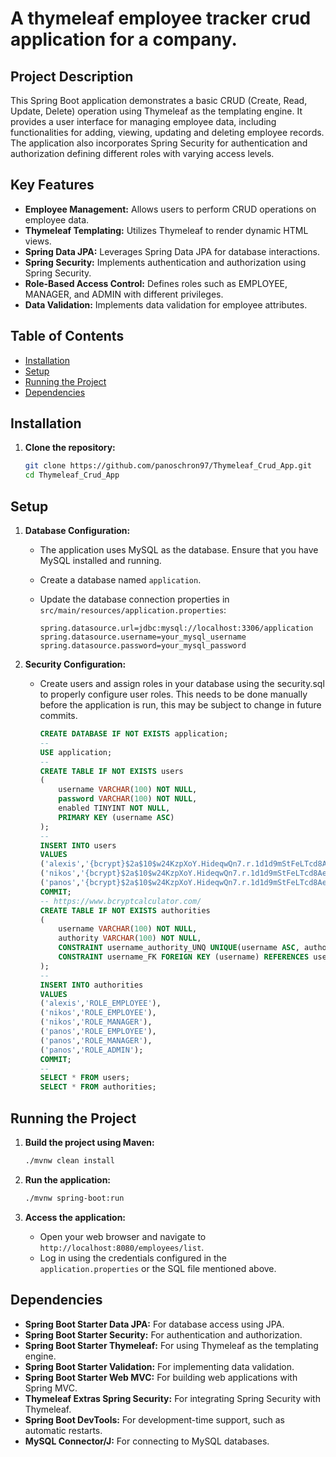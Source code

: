 # A thymeleaf employee tracker crud application for a company.

## Project Description

This Spring Boot application demonstrates a basic CRUD (Create, Read, Update, Delete) operation using Thymeleaf as the templating engine. It provides a user interface for managing employee data, including functionalities for adding, viewing, updating and deleting employee records. The application also incorporates Spring Security for authentication and authorization defining different roles with varying access levels.

## Key Features

-   **Employee Management:** Allows users to perform CRUD operations on employee data.
-   **Thymeleaf Templating:** Utilizes Thymeleaf to render dynamic HTML views.
-   **Spring Data JPA:** Leverages Spring Data JPA for database interactions.
-   **Spring Security:** Implements authentication and authorization using Spring Security.
-   **Role-Based Access Control:** Defines roles such as EMPLOYEE, MANAGER, and ADMIN with different privileges.
-   **Data Validation:** Implements data validation for employee attributes.

## Table of Contents

*   [Installation](#installation)
*   [Setup](#setup)
*   [Running the Project](#running-the-project)
*   [Dependencies](#dependencies)

## Installation

1.  **Clone the repository:**

    ```bash
    git clone https://github.com/panoschron97/Thymeleaf_Crud_App.git
    cd Thymeleaf_Crud_App
    ```

## Setup

1.  **Database Configuration:**

    *   The application uses MySQL as the database. Ensure that you have MySQL installed and running.
    *   Create a database named `application`.
    *   Update the database connection properties in `src/main/resources/application.properties`:

        ```properties
        spring.datasource.url=jdbc:mysql://localhost:3306/application
        spring.datasource.username=your_mysql_username
        spring.datasource.password=your_mysql_password
        ```

2.  **Security Configuration:**

    *   Create users and assign roles in your database using the security.sql to properly configure user roles. This needs to be done manually before the application is run, this may be subject to change in future commits.

        ```sql
        CREATE DATABASE IF NOT EXISTS application;
        --
        USE application;
        --
        CREATE TABLE IF NOT EXISTS users
        (
            username VARCHAR(100) NOT NULL,
            password VARCHAR(100) NOT NULL,
            enabled TINYINT NOT NULL,
            PRIMARY KEY (username ASC)
        );
        --
        INSERT INTO users
        VALUES
        ('alexis','{bcrypt}$2a$10$w24KzpXoY.HideqwQn7.r.1d1d9mStFeLTcd8Ae2RMFWwIqzIRv12',1),-- test
        ('nikos','{bcrypt}$2a$10$w24KzpXoY.HideqwQn7.r.1d1d9mStFeLTcd8Ae2RMFWwIqzIRv12',1),-- test
        ('panos','{bcrypt}$2a$10$w24KzpXoY.HideqwQn7.r.1d1d9mStFeLTcd8Ae2RMFWwIqzIRv12',1);-- test
        COMMIT;
        -- https://www.bcryptcalculator.com/
        CREATE TABLE IF NOT EXISTS authorities
        (
            username VARCHAR(100) NOT NULL,
            authority VARCHAR(100) NOT NULL,
            CONSTRAINT username_authority_UNQ UNIQUE(username ASC, authority ASC),
            CONSTRAINT username_FK FOREIGN KEY (username) REFERENCES users (username) ON DELETE CASCADE ON UPDATE CASCADE
        );
        --
        INSERT INTO authorities
        VALUES
        ('alexis','ROLE_EMPLOYEE'),
        ('nikos','ROLE_EMPLOYEE'),
        ('nikos','ROLE_MANAGER'),
        ('panos','ROLE_EMPLOYEE'),
        ('panos','ROLE_MANAGER'),
        ('panos','ROLE_ADMIN');
        COMMIT;
        --
        SELECT * FROM users;
        SELECT * FROM authorities;
        ```

## Running the Project

1.  **Build the project using Maven:**

    ```bash
    ./mvnw clean install
    ```

2.  **Run the application:**

    ```bash
    ./mvnw spring-boot:run
    ```

3.  **Access the application:**

    *   Open your web browser and navigate to `http://localhost:8080/employees/list`.
    *   Log in using the credentials configured in the `application.properties` or the SQL file mentioned above.

## Dependencies

*   **Spring Boot Starter Data JPA:** For database access using JPA.
*   **Spring Boot Starter Security:** For authentication and authorization.
*   **Spring Boot Starter Thymeleaf:** For using Thymeleaf as the templating engine.
*   **Spring Boot Starter Validation:** For implementing data validation.
*   **Spring Boot Starter Web MVC:** For building web applications with Spring MVC.
*   **Thymeleaf Extras Spring Security:** For integrating Spring Security with Thymeleaf.
*   **Spring Boot DevTools:** For development-time support, such as automatic restarts.
*   **MySQL Connector/J:** For connecting to MySQL databases.

